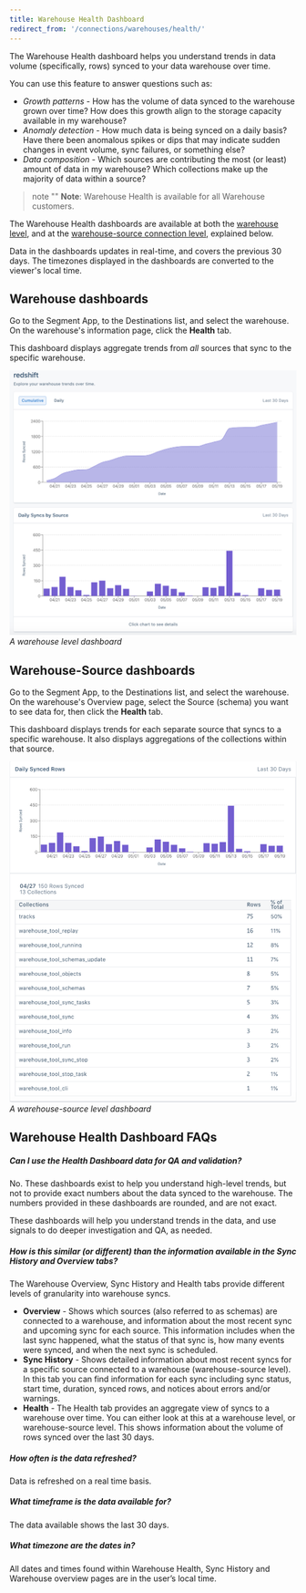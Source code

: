 ```yaml
---
title: Warehouse Health Dashboard
redirect_from: '/connections/warehouses/health/'
---
```


The Warehouse Health dashboard helps you understand trends in data volume (specifically, rows) synced to your data warehouse over time.

You can use this feature to answer questions such as:

- *Growth patterns* - How has the volume of data synced to the warehouse grown over time? How does this growth align to the storage capacity available in my warehouse?
- *Anomaly detection* - How much data is being synced on a daily basis? Have there been anomalous spikes or dips that may indicate sudden changes in event volume, sync failures, or something else?
- *Data composition* - Which sources are contributing the most (or least) amount of data in my warehouse? Which collections make up the majority of data within a source?

> note ""
> **Note**: Warehouse Health is available for all Warehouse customers.


The Warehouse Health dashboards are available at both the [warehouse level](#warehouse-dashboard), and at the [warehouse-source connection level](#warehouse-source-dashboard), explained below.

Data in the dashboards updates in real-time, and covers the previous 30 days. The timezones displayed in the dashboards are converted to the viewer's local time.


## Warehouse dashboards

Go to the Segment App, to the Destinations list, and select the warehouse. On the warehouse's information page, click the **Health** tab.

This dashboard displays aggregate trends from _all_ sources that sync to the specific warehouse.

![](images/wh-health-warehouse.png)
_A warehouse level dashboard_

## Warehouse-Source dashboards

Go to the Segment App, to the Destinations list, and select the warehouse. On the warehouse's Overview page, select the Source (schema) you want to see data for, then click the **Health** tab.

This dashboard displays trends for each separate source that syncs to a specific warehouse. It also displays aggregations of the collections within that source.

![](images/wh-health-warehouse-source.png)
_A warehouse-source level dashboard_

## Warehouse Health Dashboard FAQs

##### Can I use the Health Dashboard data for QA and validation?

No. These dashboards exist to help you understand high-level trends, but not to provide exact numbers about the data synced to the warehouse. The numbers provided in these dashboards are rounded, and are not exact.

These dashboards will help you understand trends in the data, and use signals to do deeper investigation and QA, as needed.

##### How is this similar (or different) than the information available in the Sync History and Overview tabs?

The Warehouse Overview, Sync History and Health tabs provide different levels of granularity into warehouse syncs.

- **Overview** - Shows which sources (also referred to as schemas) are connected to a warehouse, and information about the most recent sync and upcoming sync for each source. This information includes when the last sync happened, what the status of that sync is, how many events were synced, and when the next sync is scheduled.
- **Sync History** - Shows detailed information about most recent syncs for a specific source connected to a warehouse (warehouse-source level). In this tab you can find information for each sync including sync status, start time, duration, synced rows, and notices about errors and/or warnings.
- **Health** - The Health tab provides an aggregate view of syncs to a warehouse over time. You can either look at this at a warehouse level, or warehouse-source level. This shows information about the volume of rows synced over the last 30 days.

##### How often is the data refreshed?

Data is refreshed on a real time basis.

##### What timeframe is the data available for?

The data available shows the last 30 days.

##### What timezone are the dates in?

All dates and times found within Warehouse Health, Sync History and Warehouse overview pages are in the user’s local time.
